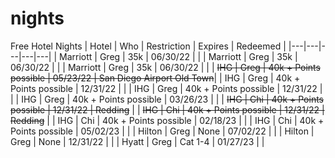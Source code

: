 # nights
Free Hotel Nights
| Hotel  | Who  | Restriction  | Expires  | Redeemed  |
|---|---|---|---|---|
| Marriott  | Greg  | 35k  | 06/30/22  |  |
| Marriott  | Greg  | 35k  | 06/30/22  |  |
| Marriott  | Greg  | 35k  | 06/30/22  |  |
| ~~IHG  | Greg  | 40k + Points possible  | 05/23/22 | San Diego Airport Old Town~~|
| IHG  | Greg  | 40k + Points possible  | 12/31/22  |  |
| IHG  | Greg  | 40k + Points possible  | 12/31/22  |  |
| IHG  | Greg  | 40k + Points possible  | 03/26/23  |  |
| ~~IHG  | Chi  | 40k + Points possible  | 12/31/22  | Redding~~ |
| ~~IHG  | Chi  | 40k + Points possible  | 12/31/22  | Redding~~ |
| IHG  | Chi  | 40k + Points possible  | 02/18/23  |  |
| IHG  | Chi  | 40k + Points possible  | 05/02/23  |  |
| Hilton  | Greg  | None  | 07/02/22  |  |
| Hilton  | Greg  | None  | 12/31/22  |  |
| Hyatt  | Greg  | Cat 1-4  | 01/27/23  |  |

